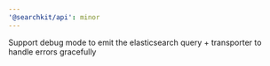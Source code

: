 ```yaml
---
'@searchkit/api': minor
---
```


Support debug mode to emit the elasticsearch query + transporter to handle errors gracefully
